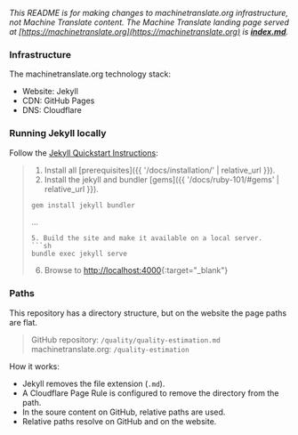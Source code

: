 

*This README is for making changes to machinetranslate.org infrastructure, not Machine Translate content.  The Machine Translate landing page served at [https://machinetranslate.org](https://machinetranslate.org) is **[index.md](index.md)**.*

### Infrastructure

The machinetranslate.org technology stack:
- Website: Jekyll
- CDN: GitHub Pages
- DNS: Cloudflare

### Running Jekyll locally

Follow the [Jekyll Quickstart Instructions](https://jekyllrb.com/docs/#instructions):

> 1. Install all [prerequisites]({{ '/docs/installation/' | relative_url }}).
> 2. Install the jekyll and bundler [gems]({{ '/docs/ruby-101/#gems' | relative_url }}).
> ```sh
> gem install jekyll bundler
> ```
> ...
> ```
> 5. Build the site and make it available on a local server.
> ```sh
> bundle exec jekyll serve
> ```
> 6. Browse to [http://localhost:4000](http://localhost:4000){:target="_blank"}

### Paths

This repository has a directory structure, but on the website the page paths are flat.

> GitHub repository: `/quality/quality-estimation.md`
> machinetranslate.org: `/quality-estimation`

How it works:
- Jekyll removes the file extension (`.md`).
- A Cloudflare Page Rule is configured to remove the directory from the path.
- In the soure content on GitHub, relative paths are used.
- Relative paths resolve on GitHub and on the website.
